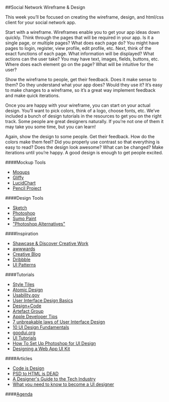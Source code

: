 ##Social Network Wireframe & Design

This week you’ll be focused on creating the wireframe, design, and html/css client for your social network app.

Start with a wireframe. Wireframes enable you to get your app ideas down quickly. Think through the pages that will be required in your app. Is it a single page, or multiple pages? What does each page do? You might have pages to login, register, view profile, edit profile, etc. Next, think of the exact functions of each page. What information will be displayed? What actions can the user take? You may have text, images, fields, buttons, etc. Where does each element go on the page? What will be intuitive for the user?

Show the wireframe to people, get their feedback. Does it make sense to them? Do they understand what your app does? Would they use it? It’s easy to make changes to a wireframe, so it’s a great way implement feedback and make quick iterations.

Once you are happy with your wireframe, you can start on your actual design. You’ll want to pick colors, think of a logo, choose fonts, etc. We’ve included a bunch of design tutorials in the resources to get you on the right track. Some people are great designers naturally. If you’re not one of them it may take you some time, but you can learn!

Again, show the design to some people. Get their feedback. How do the colors make them feel? Did you properly use contrast so that everything is easy to read? Does the design look awesome? What can be changed? Make iterations until you’re happy. A good design is enough to get people excited.

####Mockup Tools
- [Moqups](https://moqups.com/#!/)
- [Gliffy](https://www.gliffy.com/)
- [LucidChart](https://www.lucidchart.com/)
- [Pencil Project](http://pencil.evolus.vn/)

####Design Tools
- [Sketch](http://bohemiancoding.com/sketch/)
- [Photoshop](http://www.photoshop.com/)
- [Sumo Paint](https://chrome.google.com/webstore/detail/sumo-paint/dpgjihldbpodlmnjolekemlfbcajnmod?hl=en)
- ["Photoshop Alternatives"](http://www.creativebloq.com/photoshop/alternatives-1131641)

####Inspiration
- [Shawcase & Discover Creative Work](https://www.behance.net/search?field=132&content=projects&sort=appreciations&time=week)
- [awwwards](http://www.awwwards.com/)
- [Creative Blog](http://www.creativebloq.com/web-design/examples-ui-design-7133429)
- [Dribbble](https://dribbble.com/tags/ui)
- [UI Patterns](http://ui-patterns.com/)

####Tutorials
- [Style Tiles](http://styletil.es/)
- [Atomic Design](http://bradfrost.com/blog/post/atomic-web-design/)
- [Usability.gov](http://www.usability.gov/what-and-why/user-experience.html)
- [User Interface Design Basics](http://www.usability.gov/what-and-why/user-interface-design.html)
- [Design+Code](https://designcode.io/xcode)
- [Artefact Group](http://www.artefactgroup.com/wp-content/uploads/2014/02/Behavior-Change-Strategy-Cards-with-Dividers-Feb-2014.pdf)
- [Apple Developer Tips](https://developer.apple.com/design/tips/)
- [7 unbreakable laws of User Interface Design](http://99designs.com/designer-blog/2014/01/15/7-unbreakable-laws-of-user-interface-design/)
- [10 UI Design Fundamentals](http://blog.teamtreehouse.com/10-user-interface-design-fundamentals)
- [goodui.org](https://goodui.org/)
- [UI Tutorials](http://www.hongkiat.com/blog/photoshop-ui-tutorials/)
- [How To Set Up Photoshop for UI Design](http://davidmckinney.com/blog/2013/12/31/designing-iphone-apps-how-to-setup-photoshop)
- [Designing a Web App UI Kit](http://webdesign.tutsplus.com/tutorials/designing-a-web-app-ui-kit-in-adobe-photoshop--cms-21963)

####Articles
- [Code is Design](https://medium.com/@lhid/code-is-design-790d085cbd1)
- [PSD to HTML is DEAD](http://blog.teamtreehouse.com/psd-to-html-is-dead)
- [A Designer's Guide to the Tech Industry](http://www.fastcodesign.com/3032719/ui-ux-who-does-what-a-designers-guide-to-the-tech-industry)
- [What you need to know to become a UI designer](http://www.forbes.com/sites/quora/2013/12/23/what-do-i-need-to-know-to-become-a-ui-designer/)



####[Agenda](../../agenda/november/week-three.md)

